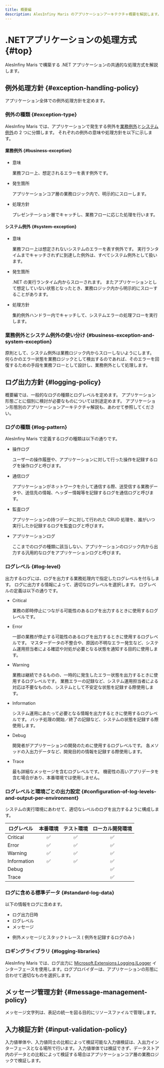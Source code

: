 ```yaml
---
title: 概要編
description: AlesInfiny Maris のアプリケーションアーキテクチャ概要を解説します。
---
```


# .NETアプリケーションの処理方式 {#top}

AlesInfiny Maris で構築する .NET アプリケーションの共通的な処理方式を解説します。

## 例外処理方針 {#exception-handling-policy}

アプリケーション全体での例外処理方針を定めます。

### 例外の種類 {#exception-type}

AlesInfiny Maris では、アプリケーションで発生する例外を[業務例外](#business-exception)と[システム例外](#system-exception)の 2 つに分類します。
それぞれの例外の意味や処理方針を以下に示します。

#### 業務例外 {#business-exception}

- 意味

    業務フロー上、想定されるエラーを表す例外です。

- 発生箇所

    アプリケーションコア層の業務ロジック内で、明示的にスローします。

- 処理方針

    プレゼンテーション層でキャッチし、業務フローに応じた処理を行います。

#### システム例外 {#system-exception}

- 意味

    業務フロー上は想定されないシステムのエラーを表す例外です。
    実行ランタイムまでキャッチされずに到達した例外は、すべてシステム例外として扱います。

- 発生箇所

    .NET の実行ランタイム内からスローされます。
    またアプリケーションとして想定していない状態となったとき、業務ロジック内から明示的にスローすることがあります。

- 処理方針

    集約例外ハンドラー内でキャッチして、システムエラーの処理フローを実行します。

### 業務例外とシステム例外の使い分け {#business-exception-and-system-exception}

原則として、システム例外は業務ロジック内からスローしないようにします。 何らかのエラー状態を業務ロジックとして検出するのであれば、そのエラーを回復するための手段を業務フローとして設計し、業務例外として処理します。

## ログ出力方針 {#logging-policy}

概要編では、一般的なログの種類とログレベルを定めます。
アプリケーション形態ごとに個別に検討が必要なものについては別途定めます。
アプリケーション形態別のアプリケーションアーキテクチャ解説も、あわせて参照してください。

### ログの種類 {#log-pattern}

AlesInfiny Maris で定義するログの種類は以下の通りです。

- 操作ログ

    ユーザーの操作履歴や、アプリケーションに対して行った操作を記録するログを操作ログと呼びます。

- 通信ログ

    アプリケーションがネットワークを介して通信する際、送受信する業務データや、送信先の情報、ヘッダー情報等を記録するログを通信ログと呼びます。

- 監査ログ

    アプリケーションの持つデータに対して行われた CRUD 処理を、誰がいつ実行したか記録するログを監査ログと呼びます。

- アプリケーションログ

    ここまでのログの種類に該当しない、アプリケーションのロジック内から出力する汎用的なログをアプリケーションログと呼びます。

### ログレベル {#log-level}

出力するログには、ログを出力する業務処理内で指定したログレベルを付与します。
ログに出力する情報によって、適切なログレベルを選択します。
ログレベルの定義は以下の通りです。

- Critical

    業務の即時停止につながる可能性のあるログを出力するときに使用するログレベルです。

- Error

    一部の業務が停止する可能性のあるログを出力するときに使用するログレベルです。
    マスターデータの不整合や、原因の不明なエラー発生など、システム運用担当者による確認や対処が必要となる状態を通知する目的に使用します。

- Warning

    業務は継続できるものの、一時的に発生したエラー状態を出力するときに使用するログレベルです。
    業務エラーの記録など、システム運用担当者による対応は不要なものの、システムとして不安定な状態を記録する際使用します。

- Information

    システム運用にあたって必要となる情報を出力するときに使用するログレベルです。
    バッチ処理の開始／終了の記録など、システムの状態を記録する際使用します。

- Debug

    開発者がアプリケーションの開発のために使用するログレベルです。
    各メソッドの入出力データなど、開発目的の情報を記録する際使用します。

- Trace
  
    最も詳細なメッセージを含むログレベルです。
    機密性の高いアプリデータを含む場合があり、本番環境では使用しません。

### ログレベルと環境ごとの出力設定 {#configuration-of-log-levels-and-output-per-environment}

システムの実行環境にあわせて、適切なレベルのログを出力するように構成します。

| ログレベル   |      本番環境      |     テスト環境     |  ローカル開発環境  |
| ----------- | :----------------: | :----------------: | :----------------: |
| Critical    | :white_check_mark: | :white_check_mark: | :white_check_mark: |
| Error       | :white_check_mark: | :white_check_mark: | :white_check_mark: |
| Warning     | :white_check_mark: | :white_check_mark: | :white_check_mark: |
| Information | :white_check_mark: | :white_check_mark: | :white_check_mark: |
| Debug       |                    |                    | :white_check_mark: |
| Trace       |                    |                    | :white_check_mark: |

### ログに含める標準データ {#standard-log-data}

以下の情報をログに含めます。

- ログ出力日時
- ログレベル
- メッセージ
<!-- - スレッド名 -->
- 例外メッセージとスタックトレース ( 例外を記録するログのみ )

<!-- !!! info "スレッド名の用途"
    スレッド名はログをトレースするために出力します。
    複数の処理が同時に動作しながらログ出力すると、各処理で出力したログが混ざりあった状態のログができあがります。
    スレッド名は、 1 つのスレッド内で出力したログだけをフィルタリングして、処理ごとにログを分解して解析するために使用できます。
    マルチスレッドプログラミングを行うなど、スレッド名だけではログのトレースが実現できない場合は、別途ログをトレースするための手段を検討します。 -->

### ロギングライブラリ {#logging-libraries}

AlesInfiny Maris では、ログ出力に [Microsoft.Extensions.Logging.ILogger](https://learn.microsoft.com/ja-jp/dotnet/api/microsoft.extensions.logging.ilogger) インターフェースを使用します。ログプロバイダーは、アプリケーションの形態に合わせて適切なものを選択します。

## メッセージ管理方針 {#message-management-policy}

メッセージ文字列は、表記の統一を図る目的にリソースファイルで管理します。

## 入力検証方針 {#input-validation-policy}

入力値単体や、入力値同士の比較によって検証可能な入力値検証は、入出力インターフェースとなる場所で行います。 入力値単体では検証できず、データストア内のデータとの比較によって検証する場合はアプリケーションコア層の業務ロジックで検証します。
